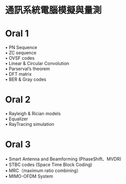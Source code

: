 # 通訊系統電腦模擬與量測  

# Oral 1  
• PN Sequence  
• ZC sequence  
• OVSF codes  
• Linear & Circular Convolution  
• Parserval’s theorem  
• DFT matrix  
• BER & Gray codes  

# Oral 2  
• Rayleigh & Rician models  
• Equalizer  
• RayTracing simulation  

# Oral 3  
• Smart Antenna and Beamforming (PhaseShift、MVDR)  
• STBC codes (Space Time Block Coding)  
• MRC（maximum ratio combining）  
• MIMO-OFDM System  










